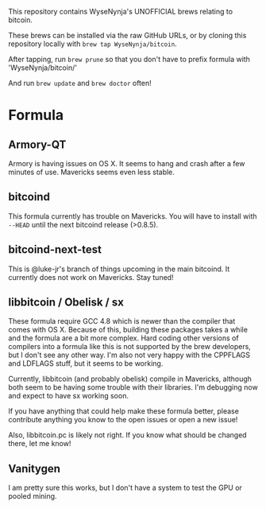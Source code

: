 This repository contains WyseNynja's UNOFFICIAL brews relating to bitcoin.

These brews can be installed via the raw GitHub URLs, or by cloning this
repository locally with `brew tap WyseNynja/bitcoin`.

After tapping, run `brew prune` so that you don't have to prefix formula with 'WyseNynja/bitcoin/'

And run `brew update` and `brew doctor` often!

# Formula

## Armory-QT

Armory is having issues on OS X.  It seems to hang and crash after a few minutes of use.  Mavericks seems even less stable.

## bitcoind

This formula currently has trouble on Mavericks.  You will have to install with `--HEAD` until the next bitcoind release (>0.8.5).

## bitcoind-next-test

This is @luke-jr's branch of things upcoming in the main bitcoind.  It currently does not work on Mavericks.  Stay tuned!

## libbitcoin / Obelisk / sx

These formula require GCC 4.8 which is newer than the compiler that comes with OS X.  Because of this, building these packages takes a while and the formula are a bit more complex.  Hard coding other versions of compilers into a formula like this is not supported by the brew developers, but I don't see any other way.  I'm also not very happy with the CPPFLAGS and LDFLAGS stuff, but it seems to be working.

Currently, libbitcoin (and probably obelisk) compile in Mavericks, although both seem to be having some trouble with their libraries.  I'm debugging now and expect to have sx working soon.

If you have anything that could help make these formula better, please contribute anything you know to the open issues or open a new issue!

Also, libbitcoin.pc is likely not right.  If you know what should be changed there, let me know!

## Vanitygen

I am pretty sure this works, but I don't have a system to test the GPU or pooled mining.
